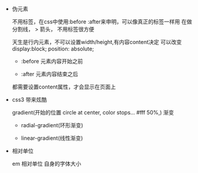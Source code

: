 - 伪元素

    不用标签，在css中使用:before :after来申明，可以像真正的标签一样用
    在做分割线， > 箭头， 不用标签很方便

    天生是行内元素，不可以设置width/height,有内容content决定
    可以改变 display:block; position: absolute;

    + :before
        元素内容开始之前

    + :after 
        元素内容结束之后

    都需要设置content属性，才会显示在页面上

- css3 带来炫酷

    gradient(开始的位置 circle at center, color stops... #fff 50%,) 渐变

        
    + radial-gradient(环形渐变)
    
    + linear-gradient(线性渐变)
- 相对单位

    em 相对单位 自身的字体大小